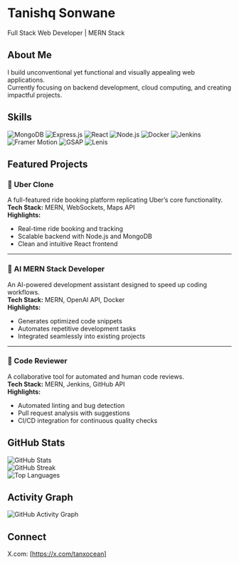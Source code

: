 # Tanishq Sonwane

Full Stack Web Developer | MERN Stack 

## About Me
I build unconventional yet functional and visually appealing web applications.  
Currently focusing on backend development, cloud computing, and creating impactful projects.

## Skills
![MongoDB](https://img.shields.io/badge/MongoDB-0F172A?style=for-the-badge&logo=mongodb&logoColor=47A248)
![Express.js](https://img.shields.io/badge/Express.js-20232A?style=for-the-badge&logo=express&logoColor=FFFFFF)
![React](https://img.shields.io/badge/React-20232A?style=for-the-badge&logo=react&logoColor=61DAFB)
![Node.js](https://img.shields.io/badge/Node.js-303030?style=for-the-badge&logo=node.js&logoColor=339933)
![Docker](https://img.shields.io/badge/Docker-0db7ed?style=for-the-badge&logo=docker&logoColor=white)
![Jenkins](https://img.shields.io/badge/Jenkins-D24939?style=for-the-badge&logo=jenkins&logoColor=white)
![Framer Motion](https://img.shields.io/badge/Framer_Motion-black?style=for-the-badge&logo=framer&logoColor=blue)
![GSAP](https://img.shields.io/badge/GSAP-0F172A?style=for-the-badge&logo=greensock&logoColor=88CE02)
![Lenis](https://img.shields.io/badge/Lenis-111111?style=for-the-badge)

## Featured Projects

### 🚖 Uber Clone
A full-featured ride booking platform replicating Uber’s core functionality.  
**Tech Stack:** MERN, WebSockets, Maps API  
**Highlights:**  
- Real-time ride booking and tracking  
- Scalable backend with Node.js and MongoDB  
- Clean and intuitive React frontend  

---

### 🤖 AI MERN Stack Developer
An AI-powered development assistant designed to speed up coding workflows.  
**Tech Stack:** MERN, OpenAI API, Docker  
**Highlights:**  
- Generates optimized code snippets  
- Automates repetitive development tasks  
- Integrated seamlessly into existing projects  

---

### 📝 Code Reviewer
A collaborative tool for automated and human code reviews.  
**Tech Stack:** MERN, Jenkins, GitHub API  
**Highlights:**  
- Automated linting and bug detection  
- Pull request analysis with suggestions  
- CI/CD integration for continuous quality checks  


## GitHub Stats
![GitHub Stats](https://github-readme-stats.vercel.app/api?username=tanishqsonwane&show_icons=true&theme=radical)  
![GitHub Streak](https://github-readme-streak-stats.herokuapp.com/?user=tanishqsonwane&theme=radical)  
![Top Languages](https://github-readme-stats.vercel.app/api/top-langs/?username=tanishqsonwane&layout=compact&theme=radical)

## Activity Graph
![GitHub Activity Graph](https://github-readme-activity-graph.vercel.app/graph?username=tanishqsonwane17&theme=github)


## Connect
X.com: [https://x.com/tanxocean]  
